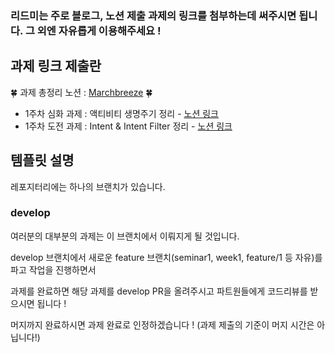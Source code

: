 ### 리드미는 주로 블로그, 노션 제출 과제의 링크를 첨부하는데 써주시면 됩니다. 그 외엔 자유롭게 이용해주세요 !

## 과제 링크 제출란

🍀 과제 총정리 노션 : [Marchbreeze](https://www.notion.so/marchbreeze/Android-_-SOPT-33-ab462fbfd1bc4ed98d8857859b1d667e?pvs=4) 🍀

- 1주차 심화 과제 : 액티비티 생명주기 정리 - [노션 링크](https://www.notion.so/marchbreeze/ac2f237f0933483ab6ad1c946e797251?pvs=4)
- 1주차 도전 과제 : Intent & Intent Filter 정리 - [노션 링크](https://www.notion.so/marchbreeze/Intent-Intent-Filter-f683e98d64a54fca9e4c72add69d35ed?pvs=4)

## 템플릿 설명
레포지터리에는 하나의 브랜치가 있습니다.

### develop
여러분의 대부분의 과제는 이 브랜치에서 이뤄지게 될 것입니다.

develop 브랜치에서 새로운 feature 브랜치(seminar1, week1, feature/1 등 자유)를 파고 작업을 진행하면서

과제를 완료하면 해당 과제를 develop PR을 올려주시고 파트원들에게 코드리뷰를 받으시면 됩니다 !

머지까지 완료하시면 과제 완료로 인정하겠습니다 ! (과제 제출의 기준이 머지 시간은 아닙니다!)
